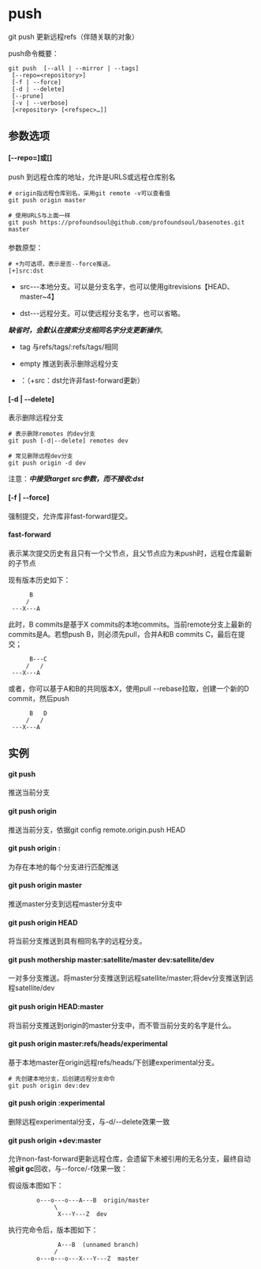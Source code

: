 # push

git push 更新远程refs（伴随关联的对象）

push命令概要：

```
git push  [--all | --mirror | --tags]
 [--repo=<repository>]
 [-f | --force]
 [-d | --delete]
 [--prune]
 [-v | --verbose]
 [<repository> [<refspec>…​]]
```

## 参数选项

#### [--repo=<repository>]或[<repository>]

push 到远程仓库的地址，允许是URLS或远程仓库别名

```
# origin指远程仓库别名，采用git remote -v可以查看值
git push origin master

# 使用URLS与上面一样
git push https://profoundsoul@github.com/profoundsoul/basenotes.git master
```

#### <refspec>

参数原型：

```
# +为可选项，表示是否--force推送。
[+]src:dst
```

+ src---本地分支。可以是分支名字，也可以使用gitrevisions【HEAD、master~4】

+ dst---远程分支。可以使远程分支名字，也可以省略。

***缺省时，会默认在<repository>搜索<src>分支相同名字分支更新操作***。

+ tag <tag>与refs/tags/<tag>:refs/tags/<tag>相同

+ empty <src> 推送到<dst>表示删除远程分支

+ ：（+src：dst允许非fast-forward更新）

#### [-d | --delete]

表示删除远程分支

```
# 表示删除remotes 的dev分支
git push [-d|--delete] remotes dev

# 常见删除远程dev分支
git push origin -d dev
```

注意：***<refspec>中接受target src参数，而不接收:dst***

#### [-f | --force]

强制提交，允许库非fast-forward提交。

#### fast-forward

表示某次提交历史有且只有一个父节点，且父节点应为未push时，远程仓库最新的子节点

现有版本历史如下：

```
      B
     /
 ---X---A

```

此时，B commits是基于X commits的本地commits。当前remote分支上最新的commits是A。若想push B，则必须先pull，合并A和B commits C，最后在提交；

```
      B---C
     /   /
 ---X---A

```

或者，你可以基于A和B的共同版本X，使用pull --rebase拉取，创建一个新的D commit，然后push

```
      B   D
     /   /
 ---X---A

```

## 实例

#### git push

推送当前分支

#### git push origin

推送当前分支，依据git config remote.origin.push HEAD

#### git push origin :

为存在本地的每个分支进行匹配推送

#### git push origin master

推送master分支到远程master分支中

#### git push origin HEAD

将当前分支推送到具有相同名字的远程分支。

#### git push mothership master:satellite/master dev:satellite/dev

一对多分支推送。将master分支推送到远程satellite/master;将dev分支推送到远程satellite/dev

#### git push origin HEAD:master

将当前分支推送到origin的master分支中，而不管当前分支的名字是什么。

#### git push origin master:refs/heads/experimental

基于本地master在origin远程refs/heads/下创建experimental分支。

```
# 先创建本地分支，后创建远程分支命令
git push origin dev:dev

```

#### git push origin :experimental

删除远程experimental分支，与-d/--delete效果一致

#### git push origin +dev:master

允许non-fast-forward更新远程仓库，会遗留下未被引用的无名分支，最终自动被**git gc**回收，与--force/-f效果一致：

假设版本图如下：

```
	    o---o---o---A---B  origin/master
		     \
		      X---Y---Z  dev

```

执行完命令后，版本图如下：

```
		      A---B  (unnamed branch)
		     /
	    o---o---o---X---Y---Z  master
```











